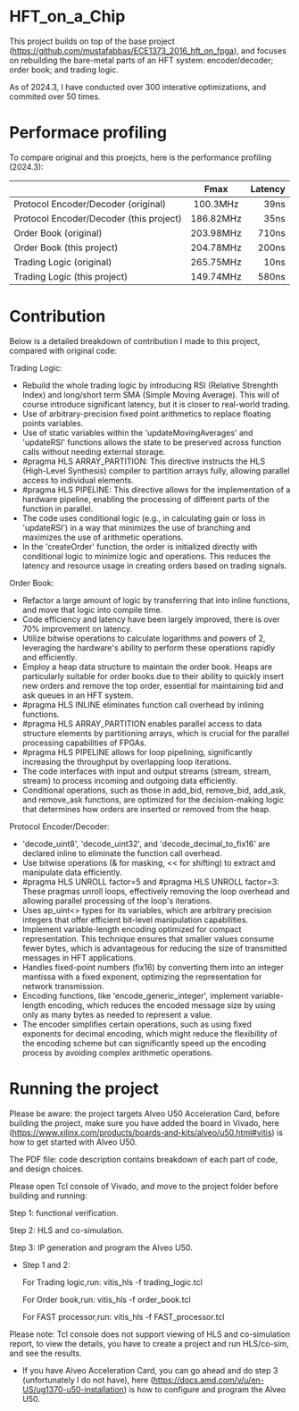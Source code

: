 
# HFT_on_a_Chip
This project builds on top of the base project (https://github.com/mustafabbas/ECE1373_2016_hft_on_fpga), and focuses on rebuilding the bare-metal parts of an HFT system: encoder/decoder; order book; and trading logic.

As of 2024.3, I have conducted over 300 interative optimizations, and commited over 50 times.

# Performace profiling
To compare original and this proejcts, here is the performance profiling (2024.3):

|               | Fmax          | Latency |
| ------------- |:-------------:| -----:|
| Protocol Encoder/Decoder (original) | 100.3MHz | 39ns |
| Protocol Encoder/Decoder (this project)      | 186.82MHz      |   35ns |
| Order Book (original) | 203.98MHz     |  710ns |
| Order Book (this project) | 204.78MHz | 200ns |
| Trading Logic (original) | 265.75MHz | 10ns|
|Trading Logic (this project) | 149.74MHz | 580ns|

# Contribution
Below is a detailed breakdown of contribution I made to this project, compared with original code:

Trading Logic:

* Rebuild the whole trading logic by introducing RSI (Relative Strenghth Index) and long/short term SMA (Simple Moving Average). This will of course introduce significant latency, but it is closer to real-world trading.
* Use of arbitrary-precision fixed point arithmetics to replace floating points variables.
* Use of static variables within the 'updateMovingAverages' and 'updateRSI' functions allows the state to be preserved across function calls without needing external storage.
* #pragma HLS ARRAY_PARTITION: This directive instructs the HLS (High-Level Synthesis) compiler to partition arrays fully, allowing parallel access to individual elements. 
* #pragma HLS PIPELINE: This directive allows for the implementation of a hardware pipeline, enabling the processing of different parts of the function in parallel.
* The code uses conditional logic (e.g., in calculating gain or loss in 'updateRSI') in a way that minimizes the use of branching and maximizes the use of arithmetic operations.
* In the 'createOrder' function, the order is initialized directly with conditional logic to minimize logic and operations. This reduces the latency and resource usage in creating orders based on trading signals.

Order Book:

* Refactor a large amount of logic by transferring that into inline functions, and move that logic into compile time.
* Code efficiency and latency have been largely improved, there is over 70% improvement on latency.
* Utilize bitwise operations to calculate logarithms and powers of 2, leveraging the hardware's ability to perform these operations rapidly and efficiently. 
* Employ a heap data structure to maintain the order book. Heaps are particularly suitable for order books due to their ability to quickly insert new orders and remove the top order, essential for maintaining bid and ask queues in an HFT system.
* #pragma HLS INLINE eliminates function call overhead by inlining functions.
* #pragma HLS ARRAY_PARTITION enables parallel access to data structure elements by partitioning arrays, which is crucial for the parallel processing capabilities of FPGAs.
* #pragma HLS PIPELINE allows for loop pipelining, significantly increasing the throughput by overlapping loop iterations.
* The code interfaces with input and output streams (stream<order>, stream<Time>, stream<metadata>) to process incoming and outgoing data efficiently.
* Conditional operations, such as those in add_bid, remove_bid, add_ask, and remove_ask functions, are optimized for the decision-making logic that determines how orders are inserted or removed from the heap.

Protocol Encoder/Decoder:

* 'decode_uint8', 'decode_uint32', and 'decode_decimal_to_fix16' are declared inline to eliminate the function call overhead.
* Use bitwise operations (& for masking, << for shifting) to extract and manipulate data efficiently.
* #pragma HLS UNROLL factor=5 and #pragma HLS UNROLL factor=3: These pragmas unroll loops, effectively removing the loop overhead and allowing parallel processing of the loop's iterations.
* Uses ap_uint<> types for its variables, which are arbitrary precision integers that offer efficient bit-level manipulation capabilities. 
* Implement variable-length encoding optimized for compact representation. This technique ensures that smaller values consume fewer bytes, which is advantageous for reducing the size of transmitted messages in HFT applications.
* Handles fixed-point numbers (fix16) by converting them into an integer mantissa with a fixed exponent, optimizing the representation for network transmission.
* Encoding functions, like 'encode_generic_integer', implement variable-length encoding, which reduces the encoded message size by using only as many bytes as needed to represent a value. 
* The encoder simplifies certain operations, such as using fixed exponents for decimal encoding, which might reduce the flexibility of the encoding scheme but can significantly speed up the encoding process by avoiding complex arithmetic operations.


# Running the project
Please be aware: the project targets Alveo U50 Acceleration Card, before building the project, make sure you have added the board in  Vivado, here (https://www.xilinx.com/products/boards-and-kits/alveo/u50.html#vitis) is how to get started with Alveo U50.

The PDF file: code description contains breakdown of each part of code, and design choices.

Please open Tcl console of Vivado, and move to the project folder before building and running:

Step 1: functional verification.

Step 2: HLS and co-simulation.

Step 3: IP generation and program the Alveo U50.

* Step 1 and 2:
   
   For Trading logic,run: vitis_hls -f trading_logic.tcl

   For Order book,run: vitis_hls -f order_book.tcl

   For FAST processor,run: vitis_hls -f FAST_processor.tcl

Please note: Tcl console does not support viewing of HLS and co-simulation report, to view the details, you have to create a project and run HLS/co-sim, and see the results.

* If you have Alveo Acceleration Card, you can go ahead and do step 3 (unfortunately I do not have), here (https://docs.amd.com/v/u/en-US/ug1370-u50-installation) is how to configure and program the Alveo U50.

   



